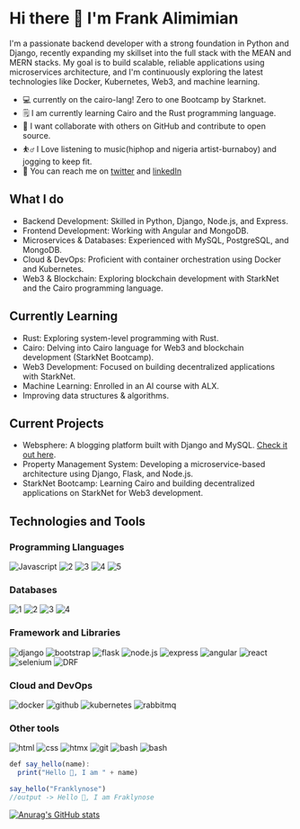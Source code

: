 # Hi there 👋 I'm Frank Alimimian
I'm a passionate backend developer with a strong foundation in Python and Django, recently expanding my skillset into the full stack with the MEAN and MERN stacks. My goal is to build scalable, reliable applications using microservices architecture, and I'm continuously exploring the latest technologies like Docker, Kubernetes, Web3, and machine learning.

* 💻  currently on the cairo-lang! Zero to one Bootcamp by Starknet.
* 🗒 I am currently learning Cairo and the Rust programming language.
* 🤝 I want collaborate with others on GitHub and contribute to open source.
* ⛹️‍♂️ I Love listening to music(hiphop and nigeria artist-burnaboy) and jogging to keep fit.
* 💌 You can reach me on [twitter](https://twitter.com/FranklynOse883) and  [linkedIn](https://www.linkedin.com/in/franklynose883)

## What I do
* Backend Development: Skilled in Python, Django, Node.js, and Express.
* Frontend Development: Working with Angular and MongoDB.
* Microservices & Databases: Experienced with MySQL, PostgreSQL, and MongoDB.
* Cloud & DevOps: Proficient with container orchestration using Docker and Kubernetes.
* Web3 & Blockchain: Exploring blockchain development with StarkNet and the Cairo programming language.

## Currently Learning
* Rust: Exploring system-level programming with Rust.
* Cairo: Delving into Cairo language for Web3 and blockchain development (StarkNet Bootcamp).
* Web3 Development: Focused on building decentralized applications with StarkNet.
* Machine Learning: Enrolled in an AI course with ALX.
* Improving data structures & algorithms.

## Current Projects
* Websphere: A blogging platform built with Django and MySQL. [Check it out here](https://franklynose.pythonanywhere.com/).
* Property Management System: Developing a microservice-based architecture using Django, Flask, and Node.js.
* StarkNet Bootcamp: Learning Cairo and building decentralized applications on StarkNet for Web3 development.



## Technologies and Tools

### Programming Llanguages
![Javascript](https://github.com/user-attachments/assets/7ab81243-912a-4430-8b08-44b35daba971)
![2](https://github.com/user-attachments/assets/f87de25f-27cb-441c-b66a-8f2aee8cb425)
![3](https://github.com/user-attachments/assets/9a24a6a4-4b3d-40ff-a8bb-99aff00d6c47)
![4](https://github.com/user-attachments/assets/ace0e0c4-8d34-4bf8-8970-e1b9d592dc2c)
![5](https://github.com/user-attachments/assets/8a34aace-19e7-4a4f-adfe-d508547fc825)

### Databases
![1](https://github.com/user-attachments/assets/05a97286-a9c0-458e-aa4b-820f8ac8526b)
![2](https://github.com/user-attachments/assets/7f13b9cb-1358-4670-8a80-de714a13189b)
![3](https://github.com/user-attachments/assets/88dd1d23-92b3-4eeb-bc99-2485b96754fb)
![4](https://github.com/user-attachments/assets/78b8ab1e-601a-4d38-bd6b-0467ac7017e9)

### Framework and Libraries
![django](https://github.com/user-attachments/assets/15cfc4b7-620b-4c3d-ab00-ba6546b60047)
![bootstrap](https://github.com/user-attachments/assets/c1a8c1c8-c73a-410e-a740-355b5d7889fd)
![flask](https://github.com/user-attachments/assets/0b23f3e1-8946-4c14-b23e-68a6894a6fdd)
![node.js](https://github.com/user-attachments/assets/4d06eee2-6337-44d1-861e-ce5e1876c2da)
![express](https://github.com/user-attachments/assets/967f7c7a-3305-4602-b0ae-652cfbb6430a)
![angular](https://github.com/user-attachments/assets/f03c120d-a9bb-42cc-8671-edca55ceca6a)
![react](https://github.com/user-attachments/assets/f88460b5-8245-4d3d-aeb5-338216f608d1)
![selenium](https://github.com/user-attachments/assets/2f26e9ef-2ec4-4cf3-81dc-1103731cb3eb)
![DRF](https://github.com/user-attachments/assets/16b64115-61a9-4350-a4c0-b44f03f8593b)

### Cloud and DevOps
![docker](https://github.com/user-attachments/assets/cf68cb02-4b0c-4c89-a0bf-d1f159d69d47)
![github](https://github.com/user-attachments/assets/c59ac162-9ed2-4f6b-8de0-11b8494c8d30)
![kubernetes](https://github.com/user-attachments/assets/fb3940b8-1f25-48c8-a2c3-fcea238d2983)
![rabbitmq](https://github.com/user-attachments/assets/ab0a8acd-315b-47b6-8427-8bdae549d230)

### Other tools

![html](https://github.com/user-attachments/assets/2855976b-747b-4831-bf6c-d7a0ada5dd7e)
![css](https://github.com/user-attachments/assets/bc8289c2-67cb-4e6d-98e8-1a3d4dcec8bd)
![htmx](https://github.com/user-attachments/assets/3b11a023-325e-45c8-8438-6185fd762fdd)
![git](https://github.com/user-attachments/assets/4d19e5e4-47d4-4c55-8f98-e004f4484511)
![bash](https://github.com/user-attachments/assets/671a35d0-a80e-48a3-b857-6c313e70a1c8)
![bash](https://github.com/user-attachments/assets/06dc579e-fb1c-4548-b6d9-1aa02ee8a695)




```ts
def say_hello(name):
  print("Hello 👋, I am " + name)

say_hello("Franklynose")
//output -> Hello 👋, I am Fraklynose
```

[![Anurag's GitHub stats](https://github-readme-stats.vercel.app/api?username=Franklyn883)](https://github.com/anuraghazra/github-readme-stats)
